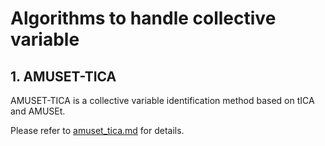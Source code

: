 # Algorithms to handle collective variable 

## 1. AMUSET-TICA

AMUSET-TICA is a collective variable identification method based on tICA and AMUSEt.

Please refer to [amuset_tica.md](https://github.com/seechin/CollectiveVariables/blob/main/amuset_tica.md) for details.

